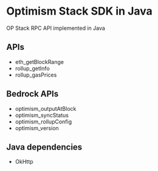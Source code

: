 # Optimism Stack SDK in Java

OP Stack RPC API implemented in Java

## APIs

- eth_getBlockRange
- rollup_getInfo
- rollup_gasPrices

## Bedrock APIs

- optimism_outputAtBlock
- optimism_syncStatus
- optimism_rollupConfig
- optimism_version

## Java dependencies

- OkHttp